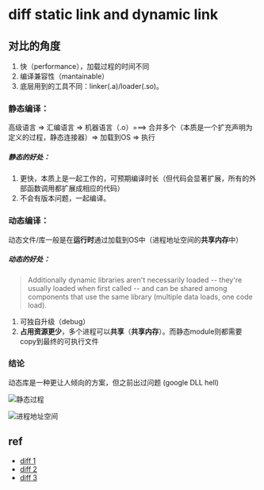 # diff static link and dynamic link

## 对比的角度

1. 快（performance），加载过程的时间不同
2. 编译兼容性（mantainable）
4. 底层用到的工具不同：linker(.a)/loader(.so)。

### 静态编译：
高级语言 => 汇编语言 => 机器语言（.o）===> 合并多个（本质是一个扩充声明为定义的过程，静态连接器）=> 加载到OS => 执行


##### 静态的好处：

1. 更快，本质上是一起工作的，可预期编译时长（但代码会显著扩展，所有的外部函数调用都扩展成相应的代码）
2. 不会有版本问题，一起编译。


### 动态编译：
动态文件/库一般是在**运行时**通过加载到OS中（进程地址空间的**共享内存**中）

##### 动态的好处：

> Additionally dynamic libraries aren't necessarily loaded -- they're usually loaded when first called -- and can be shared among components that use the same library (multiple data loads, one code load).


1. 可独自升级（debug）
2. **占用资源更少**，多个进程可以**共享**（**共享内存**）。而静态module则都需要copy到最终的可执行文件


### 结论
动态库是一种更让人倾向的方案，但之前出过问题 (google DLL hell)


![静态过程](https://github.com/shaorui0/fundamental_knowledge/tree/main/operator_system/memory/src_pic/static_link.png)

![进程地址空间](https://github.com/shaorui0/fundamental_knowledge/tree/main/operator_system/memory/src_pic/内存地址空间.jpeg)


## ref

- [diff 1](https://stackoverflow.com/questions/47116485/differences-between-static-libraries-and-dynamic-libraries-ignoring-how-they-are)
- [diff 2](https://www.quora.com/What-is-the-difference-between-static-and-dynamic-linking)
- [diff 3](https://stackoverflow.com/questions/61553723/whats-the-difference-between-statically-linked-and-not-a-dynamic-executable)